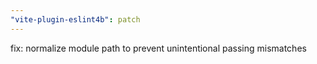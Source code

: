 ```yaml
---
"vite-plugin-eslint4b": patch
---
```


fix: normalize module path to prevent unintentional passing mismatches
